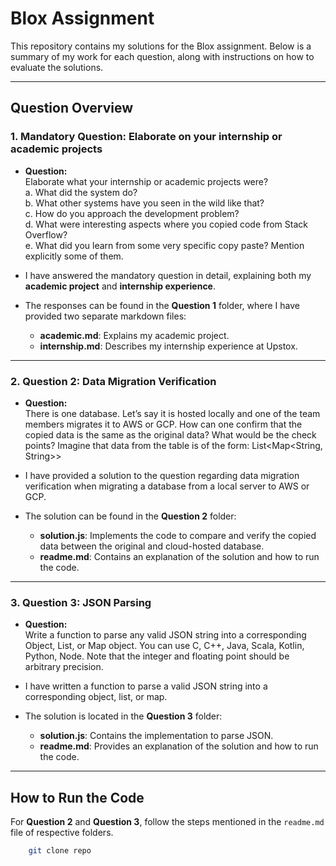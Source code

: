 # Blox Assignment

This repository contains my solutions for the Blox assignment. Below is a summary of my work for each question, along with instructions on how to evaluate the solutions.

---

## Question Overview

### 1. **Mandatory Question: Elaborate on your internship or academic projects**

- **Question:**  
  Elaborate what your internship or academic projects were?  
  a. What did the system do?  
  b. What other systems have you seen in the wild like that?  
  c. How do you approach the development problem?  
  d. What were interesting aspects where you copied code from Stack Overflow?  
  e. What did you learn from some very specific copy paste? Mention explicitly some of them.

- I have answered the mandatory question in detail, explaining both my **academic project** and **internship experience**.
- The responses can be found in the **Question 1** folder, where I have provided two separate markdown files:
  - **academic.md**: Explains my academic project.
  - **internship.md**: Describes my internship experience at Upstox.

---

### 2. **Question 2: Data Migration Verification**

- **Question:**  
  There is one database. Let’s say it is hosted locally and one of the team members migrates it to AWS or GCP. How can one confirm that the copied data is the same as the original data? What would be the check points? Imagine that data from the table is of the form: List<Map<String, String>>

- I have provided a solution to the question regarding data migration verification when migrating a database from a local server to AWS or GCP.
- The solution can be found in the **Question 2** folder:
  - **solution.js**: Implements the code to compare and verify the copied data between the original and cloud-hosted database.
  - **readme.md**: Contains an explanation of the solution and how to run the code.

---

### 3. **Question 3: JSON Parsing**

- **Question:**  
  Write a function to parse any valid JSON string into a corresponding Object, List, or Map object. You can use C, C++, Java, Scala, Kotlin, Python, Node. Note that the integer and floating point should be arbitrary precision.

- I have written a function to parse a valid JSON string into a corresponding object, list, or map.
- The solution is located in the **Question 3** folder:
  - **solution.js**: Contains the implementation to parse JSON.
  - **readme.md**: Provides an explanation of the solution and how to run the code.

---

## How to Run the Code

For **Question 2** and **Question 3**, follow the steps mentioned in the `readme.md` file of respective folders.

```bash
    git clone repo
```

